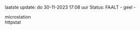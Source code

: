 laatste update: 
do 30-11-2023 17:08   uur 
Status: FAALT - geel - 
<div class="service Y">microstation</div><div class="service Y">httpstat</div>
